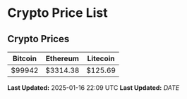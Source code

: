 # Crypto Price List

## Crypto Prices
| Bitcoin | Ethereum | Litecoin |
| ------- | -------- | -------- |
| $99942 | $3314.38 | $125.69 |
**Last Updated:** 2025-01-16 22:09 UTC
**Last Updated:** $DATE$
